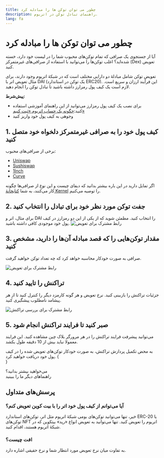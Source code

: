 ```yaml
---
title: چطور می توان توکن ها را مبادله کرد
description: راهنمای تبادل توکن در اتریوم.
lang: fa
---
```


# چطور می توان توکن ها را مبادله کرد

آیا از جستجوی یک صرافی که تمام توکن‌های محبوب شما را در لیست خود دارد، خسته شده‌اید؟ اغلب توکن‌ها را می‌توانید با استفاده از صرافی‌های غیرمتمرکز (Dex) تعویض کنید.

تعویض توکن شامل مبادلۀ دو دارایی مختلف است که در شبکۀ اتریوم وجود دارند، برای مثال تعویض اتر با DAI (یک توکن در استاندارد ERC20). این فرآیند ارزان و سریع است. لازم است یک کیف پول رمزارز داشته باشید تا تبادل توکن را انجام دهید.

**پیش‌شرط‌:**

- برای نصب یک کیف پول رمزارز می‌توانید از این راهنمای آموزشی استفاده کنید:[چگونه یک حساب اتریوم «ثبت کنیم»](/guides/how-to-register-an-ethereum-account/)
- وجوهی به کیف پول خود واریز کنید

## 1. کیف پول خود را به صرافی غیرمتمرکز دلخواه خود متصل کنید

برخی از صرافی‌های محبوب:

- [Uniswap](https://app.uniswap.org/#/swap)
- [Sushiswap](https://www.sushi.com/swap)
- [1Inch](https://app.1inch.io/#/1/unified/swap/ETH/DAI)
- [Curve](https://curve.fi/#/ethereum/swap)

اگر تمایل دارید در این باره بیشتر بدانید که دیفای چیست و این نوع از صرافی‌ها چگونه کار می‌کنند، به شما [ کتابخانۀ Kernel](https://library.kernel.community/Topic+-+DeFi/Topic+-+DeFi) را توصیه می‌کنیم.

## 2. جفت توکن مورد نظر خود برای تبادل را انتخاب کنید

برای مثال، اتر و DAI را انتخاب کنید. مطمئن شوید که از یکی از این دو رمزارز در کیف پول خود موجودی کافی داشته باشید. ![رابط مشترک برای تعویض](./swap1.png)

## 3. مقدار توکن‌هایی را که قصد مبادله آن‌ها را دارید، مشخص کنید

صرافی به صورت خودکار محاسبه خواهد کرد که چه تعداد توکن خواهید گرفت.

![رابط مشترک برای تعویض](./swap2.png)

## 4. تراکنش را تایید کنید

جزئیات تراکنش را بازبینی کنید. نرخ تعویض و هر گونه کارمزد دیگر را کنترل کنید تا از هر پیشامد نامطلوب پیشگیری کنید.

![رابط مشترک برای بررسی تراکنش](./swap3.png)

## 5. صبر کنید تا فرایند تراکنش انجام شود

می‌توانید پیشرفت فرایند تراکنش را در هر مرورگر بلاک چین مشاهده کنید. این فرایند معمولا نباید بیش از 10 دقیقه طول بکشد.

به محض تکمیل پردازش تراکنش، به صورت خودکار توکن‌های تعویض شده را در کیف پول خود دریافت خواهید کرد.
{
	<br />
}

<InfoBanner shouldSpaceBetween emoji=":eyes:">
  <div>می‌خواهید بیشتر بدانید؟</div>
  <ButtonLink to="/guides/">
    راهنماهای دیگر ما را ببینید
  </ButtonLink>
</InfoBanner>

## پرسش‌های متداول

### آیا می‌توانم از کیف پول خود اتر را با بیت کوین تعویض کنم؟

خیر، تنها می‌توانید توکن‌های بومی شبکۀ اتریوم مثل اتر، توکن‌های استاندارد ERC-20 یا توکن‌های NFT اتریوم را تعویض کنید. تنها می‌توانید به تعویض انواع «رپد» بیتکوین که در شبکۀ اتریوم هستند، اقدام کنید.

### افت چیست؟

به تفاوت میان نرخ تعویض مورد انتظار شما و نرخ حقیقی اشاره دارد.
